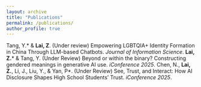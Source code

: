 ```yaml
---
layout: archive
title: "Publications"
permalink: /publications/
author_profile: true
---
```


Tang, Y.* & **Lai, Z**. (Under review) Empowering LGBTQIA+ Identity Formation in China Through LLM-based Chatbots. *Journal of Information Science*.
**Lai, Z.*** & Tang, Y. (Under Review) Beyond or within the binary? Constructing gendered meanings in generative AI use. *iConference 2025*.
Chen, N., **Lai, Z.**, Li, J., Liu, Y., & Yan, P*. (Under Review) See, Trust, and Interact: How AI Disclosure Shapes High School Students’ Trust. *iConference 2025*.



